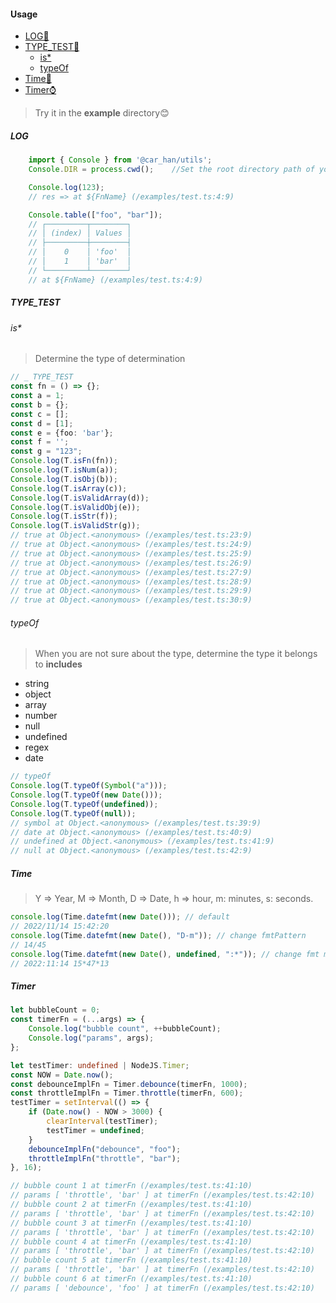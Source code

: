 #### Usage
- [LOG📖](#LOG)
- [TYPE_TEST🤔](#type_test)
    - [is*](#is)
    - [typeOf](#typeof)
- [Time📅](#time)
- [Timer⌚️](#timer)

> Try it in the **example** directory😊
##### LOG
``` ts
    import { Console } from '@car_han/utils';
    Console.DIR = process.cwd();    //Set the root directory path of your project

    Console.log(123);
    // res => at ${FnName} (/examples/test.ts:4:9)

    Console.table(["foo", "bar"]);
    // ┌─────────┬────────┐
    // │ (index) │ Values │
    // ├─────────┼────────┤
    // │    0    │ 'foo'  │
    // │    1    │ 'bar'  │
    // └─────────┴────────┘
    // at ${FnName} (/examples/test.ts:4:9)
```

> 

##### TYPE_TEST
###### is* 
> Determine the type of determination
``` ts
// _ TYPE_TEST
const fn = () => {};
const a = 1;
const b = {};
const c = [];
const d = [1];
const e = {foo: 'bar'};
const f = '';
const g = "123";
Console.log(T.isFn(fn));
Console.log(T.isNum(a));
Console.log(T.isObj(b));
Console.log(T.isArray(c));
Console.log(T.isValidArray(d));
Console.log(T.isValidObj(e));
Console.log(T.isStr(f));
Console.log(T.isValidStr(g));
// true at Object.<anonymous> (/examples/test.ts:23:9)
// true at Object.<anonymous> (/examples/test.ts:24:9)
// true at Object.<anonymous> (/examples/test.ts:25:9)
// true at Object.<anonymous> (/examples/test.ts:26:9)
// true at Object.<anonymous> (/examples/test.ts:27:9)
// true at Object.<anonymous> (/examples/test.ts:28:9)
// true at Object.<anonymous> (/examples/test.ts:29:9)
// true at Object.<anonymous> (/examples/test.ts:30:9)
```
###### typeOf
> When you are not sure about the type, determine the type it belongs to
**includes** 
 - string
 - object
 - array
 - number
 - null
 - undefined
 - regex
 - date
``` ts
// typeOf 
Console.log(T.typeOf(Symbol("a")));
Console.log(T.typeOf(new Date()));
Console.log(T.typeOf(undefined));
Console.log(T.typeOf(null));
// symbol at Object.<anonymous> (/examples/test.ts:39:9)
// date at Object.<anonymous> (/examples/test.ts:40:9)
// undefined at Object.<anonymous> (/examples/test.ts:41:9)
// null at Object.<anonymous> (/examples/test.ts:42:9)
```


##### Time
> Y => Year, M => Month, D => Date, h => hour, m: minutes, s: seconds.
```ts
console.log(Time.datefmt(new Date())); // default
// 2022/11/14 15:42:20
console.log(Time.datefmt(new Date(), "D-m")); // change fmtPattern
// 14/45
console.log(Time.datefmt(new Date(), undefined, ":*")); // change fmt modifer
// 2022:11:14 15*47*13
```


##### Timer
```ts
let bubbleCount = 0;
const timerFn = (...args) => {
	Console.log("bubble count", ++bubbleCount);
	Console.log("params", args);
};

let testTimer: undefined | NodeJS.Timer;
const NOW = Date.now();
const debounceImplFn = Timer.debounce(timerFn, 1000);
const throttleImplFn = Timer.throttle(timerFn, 600);
testTimer = setInterval(() => {
	if (Date.now() - NOW > 3000) {
		clearInterval(testTimer);
		testTimer = undefined;
	}
	debounceImplFn("debounce", "foo");
	throttleImplFn("throttle", "bar");
}, 16);

// bubble count 1 at timerFn (/examples/test.ts:41:10)
// params [ 'throttle', 'bar' ] at timerFn (/examples/test.ts:42:10)
// bubble count 2 at timerFn (/examples/test.ts:41:10)
// params [ 'throttle', 'bar' ] at timerFn (/examples/test.ts:42:10)
// bubble count 3 at timerFn (/examples/test.ts:41:10)
// params [ 'throttle', 'bar' ] at timerFn (/examples/test.ts:42:10)
// bubble count 4 at timerFn (/examples/test.ts:41:10)
// params [ 'throttle', 'bar' ] at timerFn (/examples/test.ts:42:10)
// bubble count 5 at timerFn (/examples/test.ts:41:10)
// params [ 'throttle', 'bar' ] at timerFn (/examples/test.ts:42:10)
// bubble count 6 at timerFn (/examples/test.ts:41:10)
// params [ 'debounce', 'foo' ] at timerFn (/examples/test.ts:42:10)
```